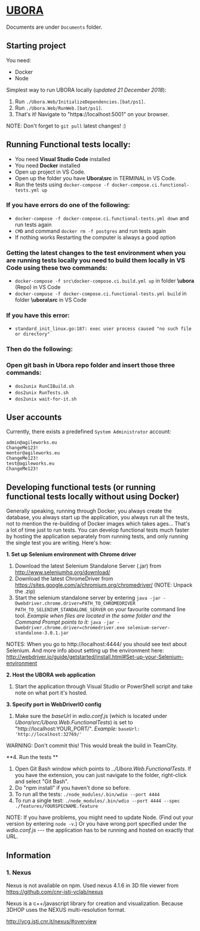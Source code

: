 # [UBORA](http://ubora-biomedical.org/) #

Documents are under `Documents` folder.

## Starting project
You need:  
* Docker
* Node

Simplest way to run UBORA locally (_updated 21 December 2018_):

 1. Run `./Ubora.Web/InitializeDependencies.[bat/ps1]`.
 2. Run `./Ubora.Web/RunWeb.[bat/ps1]`.
 3. That's it! Navigate to "http**s**://localhost:5001" on your browser.

NOTE: Don't forget to `git pull` latest changes! :)

## Running Functional tests locally: ##
* You need **Visual Studio Code** installed
* You need **Docker** installed
 * Open up project in VS Code.
 * Open up the folder you have **Ubora\src** in TERMINAL in VS Code.
 * Run the tests using `docker-compose -f docker-compose.ci.functional-tests.yml up`
### If you have errors do one of the following:
 * `docker-compose -f docker-compose.ci.functional-tests.yml down` and run tests again
 * `CMD` and command `docker rm -f postgres` and run tests again
 * If nothing works Restarting the computer is always a good option
### Getting the latest changes to the test environment when you are running tests locally you need to build them locally in VS Code using these two commands:
 * `docker-compose -f src\docker-compose.ci.build.yml up` in folder **\ubora** (Repo) in VS Code
 * `docker-compose -f docker-compose.ci.functional-tests.yml build` in folder **\ubora\src** in VS Code
### If you have this error: 
 * `standard_init_linux.go:187: exec user process caused "no such file or directory"`
### Then do the following:
### Open git bash in Ubora repo folder and insert those three commands:
 * `dos2unix RunCIBuild.sh`
 * `dos2unix RunTests.sh`
 * `dos2unix wait-for-it.sh`

## User accounts
Currently, there exists a predefined `System Administrator` account:  
```
admin@agileworks.eu
ChangeMe123!
mentor@agileworks.eu
ChangeMe123!
test@agileworks.eu
ChangeMe123!
```

## Developing functional tests (or running functional tests locally without using Docker)
Generally speaking, running through Docker, you always create the database, you always start up the application, you always run all the tests, not to mention the re-building of Docker images which takes ages... That's a lot of time just to run tests. You can develop functional tests much faster by hosting the application separately from running tests, and only running the single test you are writing. Here's how:

**1. Set up Selenium environment with Chrome driver**

1. Download the latest Selenium Standalone Server (.jar) from http://www.seleniumhq.org/download/
2. Download the latest ChromeDriver from https://sites.google.com/a/chromium.org/chromedriver/ (NOTE: Unpack the .zip)
3. Start the selenium standalone server by entering `java -jar -Dwebdriver.chrome.driver=PATH_TO_CHROMEDRIVER PATH_TO_SELENIUM_STANDALONE_SERVER` on your favourite command line tool. 
_Example when files are located in the same folder and the Command Prompt points to it:_ `java -jar -Dwebdriver.chrome.driver=chromedriver.exe selenium-server-standalone-3.0.1.jar`

NOTES: When you go to http://localhost:4444/ you should see text about Selenium. And more info about setting up the environment here: http://webdriver.io/guide/getstarted/install.html#Set-up-your-Selenium-environment

**2. Host the UBORA web application**

1. Start the application through Visual Studio or PowerShell script and take note on what port it's hosted.

**3. Specify port in WebDriverIO config**

 1. Make sure the _baseUrl_ in _wdio.conf.js_ (which is located under _Ubora/src/Ubora.Web.FunctionalTests_) is set to "http://localhost:YOUR_PORT/". _Example:_ `baseUrl: 'http://localhost:32769/'`

WARNING: Don't commit this! This would break the build in TeamCity.

**4. Run the tests **

1. Open Git Bash window which points to _../Ubora.Web.FunctionalTests_. If you have the extension, you can just navigate to the folder, right-click and select "Git Bash".
2. Do "npm install" if you haven't done so before.
3. To run all the tests: `./node_modules/.bin/wdio --port 4444`
4. To run a single test: `./node_modules/.bin/wdio --port 4444 --spec ./features/YOURSPECNAME.feature`

NOTE: If you have problems, you might need to update Node. (Find out your version by entering `node -v`.) Or you have wrong port specified under the _wdio.conf.js_ --- the application has to be running and hosted on exactly that URL.


## Information
### 1. Nexus
 
 Nexus is not available on npm.
 Used nexus 4.1.6 in 3D file viewer from https://github.com/cnr-isti-vclab/nexus

Nexus is a c++/javascript library for creation and visualization. Because 3DHOP uses the NEXUS multi-resolution format.

http://vcg.isti.cnr.it/nexus/#overview

